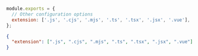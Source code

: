```js filename=".nyc.config.js" renderer="common" language="js"
module.exports = {
  // Other configuration options
  extension: ['.js', '.cjs', '.mjs', '.ts', '.tsx', '.jsx', '.vue'],
};
```
```json renderer="common" language="json"
{
  "extension": [".js", ".cjs", ".mjs", ".ts", ".tsx", ".jsx", ".vue"]
}
```
